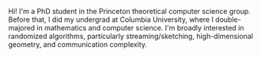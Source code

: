 Hi! I'm a PhD student in the Princeton theoretical computer science group. Before that, I did my undergrad at Columbia University, where I double-majored in mathematics and computer science. I'm broadly interested in randomized algorithms, particularly streaming/sketching, high-dimensional geometry, and communication complexity.




